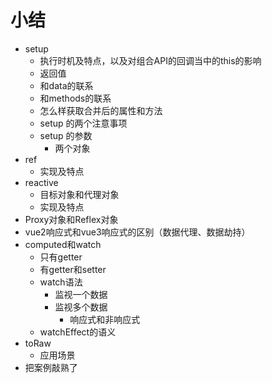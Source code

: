# 小结

- setup
  - 执行时机及特点，以及对组合API的回调当中的this的影响
  - 返回值
  - 和data的联系
  - 和methods的联系
  - 怎么样获取合并后的属性和方法
  - setup 的两个注意事项
  - setup 的参数
    - 两个对象
- ref
  - 实现及特点
- reactive
  - 目标对象和代理对象
  - 实现及特点
- Proxy对象和Reflex对象
- vue2响应式和vue3响应式的区别（数据代理、数据劫持）
- computed和watch
  - 只有getter
  - 有getter和setter
  - watch语法
    - 监视一个数据
    - 监视多个数据
      - 响应式和非响应式
  - watchEffect的语义
- toRaw
  - 应用场景
- 把案例敲熟了